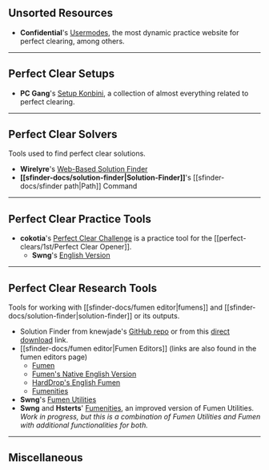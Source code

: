 ## Unsorted Resources
- **Confidential**'s [Usermodes](https://himitsuconfidential.github.io/downstack-practice/library), the most dynamic practice website for perfect clearing, among others.
___
## Perfect Clear Setups
- **PC Gang**'s [Setup Konbini](https://docs.google.com/spreadsheets/d/1utU86mHLcXu7KjyiMjYPNkEG_CthO-bfY0Pk7jOOH_E/edit), a collection of almost everything related to perfect clearing.
___
## Perfect Clear Solvers
Tools used to find perfect clear solutions.
- **Wirelyre**'s [Web-Based Solution Finder](https://wirelyre.github.io/tetra-tools/pc-solver.html)
- **[[sfinder-docs/solution-finder|Solution-Finder]]**'s [[sfinder-docs/sfinder path|Path]] Command
___
## Perfect Clear Practice Tools
- **cokotia**'s [Perfect Clear Challenge](https://davdav1233.github.io/ttpc/) is a practice tool for the [[perfect-clears/1st/Perfect Clear Opener]].
	- **Swng**'s [English Version](https://swng.github.io/ttpc/)
___
## Perfect Clear Research Tools
Tools for working with [[sfinder-docs/fumen editor|fumens]] and [[sfinder-docs/solution-finder|solution-finder]] or its outputs.
- Solution Finder from knewjade's [GitHub repo](https://github.com/knewjade/solution-finder) or from this [direct download](https://github.com/knewjade/solution-finder/releases/download/v1.30/solution-finder-1.30.zip) link.
- [[sfinder-docs/fumen editor|Fumen Editors]] (links are also found in the fumen editors page)
	- [Fumen](https://fumen.zui.jp/)
	- [Fumen's Native English Version](https://fumen.zui.jp/#english.js)
	- [HardDrop's English Fumen](http://harddrop.com/fumen/) 
	- [Fumenities](https://hsterts.github.io/Fumenities/)
- **Swng**'s [Fumen Utilities](https://swng.github.io/FumenUtil/)
- **Swng** and **Hsterts**' [Fumenities](https://hsterts.github.io/Fumenities/), an improved version of Fumen Utilities.
	*Work in progress, but this is a combination of Fumen Utilities and Fumen with additional functionalities for both.*
___
## Miscellaneous